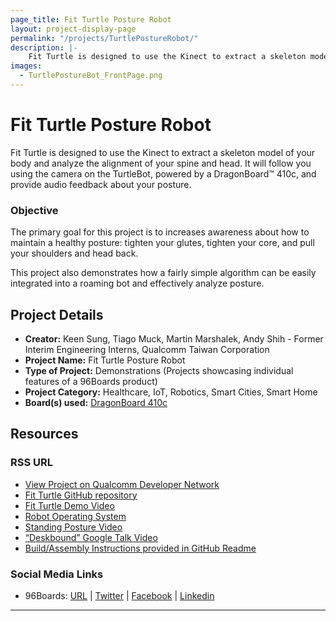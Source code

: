 ```yaml
---
page_title: Fit Turtle Posture Robot
layout: project-display-page
permalink: "/projects/TurtlePostureRobot/"
description: |-
    Fit Turtle is designed to use the Kinect to extract a skeleton model of your body and analyze the alignment of your spine and head. It will follow you using the camera on the TurtleBot, powered by a DragonBoard™ 410c, and provide audio feedback about your posture.
images:
  - TurtlePostureBot_FrontPage.png
---
```

# Fit Turtle Posture Robot

Fit Turtle is designed to use the Kinect to extract a skeleton model of your body and analyze the alignment of your spine and head. It will follow you using the camera on the TurtleBot, powered by a DragonBoard™ 410c, and provide audio feedback about your posture.

### Objective

The primary goal for this project is to increases awareness about how to maintain a healthy posture: tighten your glutes, tighten your core, and pull your shoulders and head back.

This project also demonstrates how a fairly simple algorithm can be easily integrated into a roaming bot and effectively analyze posture.

## Project Details

- **Creator:** Keen Sung, Tiago Muck, Martin Marshalek, Andy Shih - Former Interim Engineering Interns, Qualcomm Taiwan Corporation
- **Project Name:** Fit Turtle Posture Robot
- **Type of Project:** Demonstrations (Projects showcasing individual features of a 96Boards product)
- **Project Category:** Healthcare, IoT, Robotics, Smart Cities, Smart Home
- **Board(s) used:** [DragonBoard 410c](http://www.96boards.org/product/dragonboard410c/)

## Resources

### RSS URL

- [View Project on Qualcomm Developer Network](https://developer.qualcomm.com/project/fit-turtle-posture-robot)
- [Fit Turtle GitHub repository](https://github.com/pyg/fitturtle)
- [Fit Turtle Demo Video](https://www.youtube.com/embed/2pwABELa4KU?rel=0&width=560&height=315&wmode=transparent&iframe=true&autoplay=1)
- [Robot Operating System](http://www.ros.org/)
- [Standing Posture Video](https://www.youtube.com/embed/ay3xNBukCTo?rel=0&width=560&height=315&wmode=transparent&iframe=true&autoplay=1)
- [“Deskbound” Google Talk Video](https://www.youtube.com/embed/kfg_e6YG37U?rel=0&width=560&height=315&wmode=transparent&iframe=true&autoplay=1)
- [Build/Assembly Instructions provided in GitHub Readme](https://github.com/pyg/fitturtle)

### Social Media Links

- 96Boards: [URL](http://www.96boards.org/) &#124; [Twitter](https://twitter.com/96boards) &#124; [Facebook](https://www.facebook.com/96Boards) &#124; [Linkedin](https://www.linkedin.com/showcase/6637095/)

***
